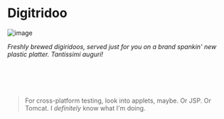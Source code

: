 # Digitridoo
![image](https://user-images.githubusercontent.com/79682953/199880752-643c60b4-58ca-4abb-a0c5-6344a3bc9590.png)

_Freshly brewed digiridoos, served just for you on a brand spankin' new plastic platter. Tantissimi auguri!_ 

<br><br>
#
> For cross-platform testing, look into applets, maybe. Or JSP. Or Tomcat. I _definitely_ know what I'm doing.



